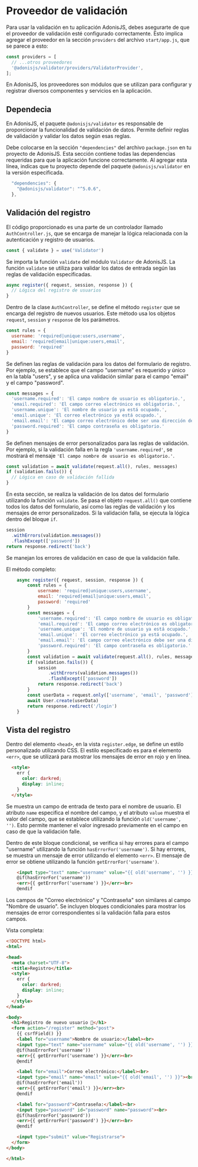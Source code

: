 # Proveedor de validación

Para usar la validación en tu aplicación AdonisJS, debes asegurarte de que el proveedor de validación esté configurado correctamente. Esto implica agregar el proveedor en la sección `providers` del archivo `start/app.js`, que se parece a esto:

```js
const providers = [
  // ...otros proveedores
  '@adonisjs/validator/providers/ValidatorProvider',
];
```

En AdonisJS, los proveedores son módulos que se utilizan para configurar y registrar diversos componentes y servicios en la aplicación.

## Dependecia

En AdonisJS, el paquete `@adonisjs/validator` es responsable de proporcionar la funcionalidad de validación de datos. Permite definir reglas de validación y validar los datos según esas reglas.

Debe colocarse en la sección `"dependencies"` del archivo `package.json` en tu proyecto de AdonisJS. Esta sección contiene todas las dependencias requeridas para que la aplicación funcione correctamente. Al agregar esta línea, indicas que tu proyecto depende del paquete `@adonisjs/validator` en la versión especificada.

```js
  "dependencies": {
    "@adonisjs/validator": "^5.0.6",
  },
```

## Validación del registro

El código proporcionado es una parte de un controlador llamado `AuthController.js`, que se encarga de manejar la lógica relacionada con la autenticación y registro de usuarios.

```javascript
const { validate } = use('Validator')
```

Se importa la función `validate` del módulo `Validator` de AdonisJS. La función `validate` se utiliza para validar los datos de entrada según las reglas de validación especificadas.

```javascript
async register({ request, session, response }) {
  // Lógica del registro de usuarios
}
```
Dentro de la clase `AuthController`, se define el método `register` que se encarga del registro de nuevos usuarios. Este método usa los objetos `request`, `session` y `response` de los parámetros.

```javascript
const rules = {
  username: 'required|unique:users,username',
  email: 'required|email|unique:users,email',
  password: 'required'
}
```
Se definen las reglas de validación para los datos del formulario de registro. Por ejemplo, se establece que el campo "username" es requerido y único en la tabla "users", y se aplica una validación similar para el campo "email" y el campo "password".

```javascript
const messages = {
  'username.required': 'El campo nombre de usuario es obligatorio.',
  'email.required': 'El campo correo electrónico es obligatorio.',
  'username.unique': 'El nombre de usuario ya está ocupado.',
  'email.unique': 'El correo electrónico ya está ocupado.',
  'email.email': 'El campo correo electrónico debe ser una dirección de correo válida.',
  'password.required': 'El campo contraseña es obligatorio.'
}
```
Se definen mensajes de error personalizados para las reglas de validación. Por ejemplo, si la validación falla en la regla `'username.required'`, se mostrará el mensaje `'El campo nombre de usuario es obligatorio.'`.

```javascript
const validation = await validate(request.all(), rules, messages)
if (validation.fails()) {
  // Lógica en caso de validación fallida
}
```
En esta sección, se realiza la validación de los datos del formulario utilizando la función `validate`. Se pasa el objeto `request.all()` que contiene todos los datos del formulario, así como las reglas de validación y los mensajes de error personalizados. Si la validación falla, se ejecuta la lógica dentro del bloque `if`.

```javascript
session
  .withErrors(validation.messages())
  .flashExcept(['password'])
return response.redirect('back')
```
Se manejan los errores de validación en caso de que la validación falle.

El método completo:

```js
    async register({ request, session, response }) {
        const rules = {
            username: 'required|unique:users,username',
            email: 'required|email|unique:users,email',
            password: 'required'
        }
        const messages = {
            'username.required': 'El campo nombre de usuario es obligatorio.',
            'email.required': 'El campo correo electrónico es obligatorio.',
            'username.unique': 'El nombre de usuario ya está ocupado.',
            'email.unique': 'El correo electrónico ya está ocupado.',
            'email.email': 'El campo correo electrónico debe ser una dirección de correo válida.',
            'password.required': 'El campo contraseña es obligatorio.'
        }
        const validation = await validate(request.all(), rules, messages)
        if (validation.fails()) {
            session
                .withErrors(validation.messages())
                .flashExcept(['password'])
            return response.redirect('back')
        }
        const userData = request.only(['username', 'email', 'password'])
        await User.create(userData)
        return response.redirect('/login')
    }
```

## Vista del registro

Dentro del elemento `<head>`, en la vista `register.edge`, se define un estilo personalizado utilizando CSS. El estilo especificado es para el elemento `<err>`, que se utilizará para mostrar los mensajes de error en rojo y en línea.

```html
  <style>
    err {
      color: darkred;
      display: inline;
    }
  </style>
```

Se muestra un campo de entrada de texto para el nombre de usuario. El atributo `name` especifica el nombre del campo, y el atributo `value` muestra el valor del campo, que se establece utilizando la función `old('username', '')`. Esto permite mantener el valor ingresado previamente en el campo en caso de que la validación falle.

Dentro de este bloque condicional, se verifica si hay errores para el campo "username" utilizando la función `hasErrorFor('username')`. Si hay errores, se muestra un mensaje de error utilizando el elemento `<err>`. El mensaje de error se obtiene utilizando la función `getErrorFor('username')`.

```html
    <input type="text" name="username" value="{{ old('username', '') }}"><br>
    @if(hasErrorFor('username'))
    <err>{{ getErrorFor('username') }}</err><br>
    @endif
```

Los campos de "Correo electrónico" y "Contraseña" son similares al campo "Nombre de usuario". Se incluyen bloques condicionales para mostrar los mensajes de error correspondientes si la validación falla para estos campos.

Vista completa:

```html
<!DOCTYPE html>
<html>

<head>
  <meta charset="UTF-8">
  <title>Registro</title>
  <style>
    err {
      color: darkred;
      display: inline;
    }
  </style>
</head>

<body>
  <h1>Registro de nuevo usuario 👤</h1>
  <form action="/register" method="post">
    {{ csrfField() }}
    <label for="username">Nombre de usuario:</label><br>
    <input type="text" name="username" value="{{ old('username', '') }}"><br>
    @if(hasErrorFor('username'))
    <err>{{ getErrorFor('username') }}</err><br>
    @endif

    <label for="email">Correo electrónico:</label><br>
    <input type="email" name="email" value="{{ old('email', '') }}"><br>
    @if(hasErrorFor('email'))
    <err>{{ getErrorFor('email') }}</err><br>
    @endif

    <label for="password">Contraseña:</label><br>
    <input type="password" id="password" name="password"><br>
    @if(hasErrorFor('password'))
    <err>{{ getErrorFor('password') }}</err><br>
    @endif

    <input type="submit" value="Registrarse">
  </form>
</body>

</html>
```
